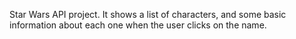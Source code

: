 Star Wars API project. It shows a list of characters, and some basic information about each one when the user clicks on the name.
